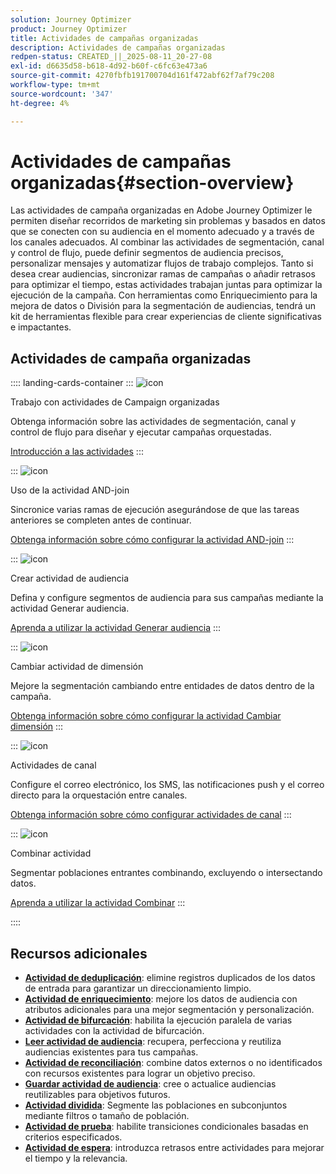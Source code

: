 ```yaml
---
solution: Journey Optimizer
product: Journey Optimizer
title: Actividades de campañas organizadas
description: Actividades de campañas organizadas
redpen-status: CREATED_||_2025-08-11_20-27-08
exl-id: d6635d58-b618-4d92-b60f-c6fc63e473a6
source-git-commit: 4270fbfb191700704d161f472abf62f7af79c208
workflow-type: tm+mt
source-wordcount: '347'
ht-degree: 4%

---
```


# Actividades de campañas organizadas{#section-overview}

Las actividades de campaña organizadas en Adobe Journey Optimizer le permiten diseñar recorridos de marketing sin problemas y basados en datos que se conecten con su audiencia en el momento adecuado y a través de los canales adecuados. Al combinar las actividades de segmentación, canal y control de flujo, puede definir segmentos de audiencia precisos, personalizar mensajes y automatizar flujos de trabajo complejos. Tanto si desea crear audiencias, sincronizar ramas de campañas o añadir retrasos para optimizar el tiempo, estas actividades trabajan juntas para optimizar la ejecución de la campaña. Con herramientas como Enriquecimiento para la mejora de datos o División para la segmentación de audiencias, tendrá un kit de herramientas flexible para crear experiencias de cliente significativas e impactantes.

## Actividades de campaña organizadas

:::: landing-cards-container
:::
![icon](https://cdn.experienceleague.adobe.com/icons/book.svg)

Trabajo con actividades de Campaign organizadas

Obtenga información sobre las actividades de segmentación, canal y control de flujo para diseñar y ejecutar campañas orquestadas.

[Introducción a las actividades](../using/orchestrated/activities/about-activities.md)
:::

:::
![icon](https://cdn.experienceleague.adobe.com/icons/code-branch.svg)

Uso de la actividad AND-join

Sincronice varias ramas de ejecución asegurándose de que las tareas anteriores se completen antes de continuar.

[Obtenga información sobre cómo configurar la actividad AND-join](../using/orchestrated/activities/and-join.md)
:::

:::
![icon](https://cdn.experienceleague.adobe.com/icons/bullseye.svg)

Crear actividad de audiencia

Defina y configure segmentos de audiencia para sus campañas mediante la actividad Generar audiencia.

[Aprenda a utilizar la actividad Generar audiencia](../using/orchestrated/activities/build-audience.md)
:::

:::
![icon](https://cdn.experienceleague.adobe.com/icons/gear.svg)

Cambiar actividad de dimensión

Mejore la segmentación cambiando entre entidades de datos dentro de la campaña.

[Obtenga información sobre cómo configurar la actividad Cambiar dimensión](../using/orchestrated/activities/change-dimension.md)
:::

:::
![icon](https://cdn.experienceleague.adobe.com/icons/list-check.svg)

Actividades de canal

Configure el correo electrónico, los SMS, las notificaciones push y el correo directo para la orquestación entre canales.

[Obtenga información sobre cómo configurar actividades de canal](../using/orchestrated/activities/channels.md)
:::

:::
![icon](https://cdn.experienceleague.adobe.com/icons/puzzle-piece.svg)

Combinar actividad

Segmentar poblaciones entrantes combinando, excluyendo o intersectando datos.

[Aprenda a utilizar la actividad Combinar](../using/orchestrated/activities/combine.md)
:::

::::


## Recursos adicionales

- **[Actividad de deduplicación](../using/orchestrated/activities/deduplication.md)**: elimine registros duplicados de los datos de entrada para garantizar un direccionamiento limpio.
- **[Actividad de enriquecimiento](../using/orchestrated/activities/enrichment.md)**: mejore los datos de audiencia con atributos adicionales para una mejor segmentación y personalización.
- **[Actividad de bifurcación](../using/orchestrated/activities/fork.md)**: habilita la ejecución paralela de varias actividades con la actividad de bifurcación.
- **[Leer actividad de audiencia](../using/orchestrated/activities/read-audience.md)**: recupera, perfecciona y reutiliza audiencias existentes para tus campañas.
- **[Actividad de reconciliación](../using/orchestrated/activities/reconciliation.md)**: combine datos externos o no identificados con recursos existentes para lograr un objetivo preciso.
- **[Guardar actividad de audiencia](../using/orchestrated/activities/save-audience.md)**: cree o actualice audiencias reutilizables para objetivos futuros.
- **[Actividad dividida](../using/orchestrated/activities/split.md)**: Segmente las poblaciones en subconjuntos mediante filtros o tamaño de población.
- **[Actividad de prueba](../using/orchestrated/activities/test.md)**: habilite transiciones condicionales basadas en criterios especificados.
- **[Actividad de espera](../using/orchestrated/activities/wait.md)**: introduzca retrasos entre actividades para mejorar el tiempo y la relevancia.
